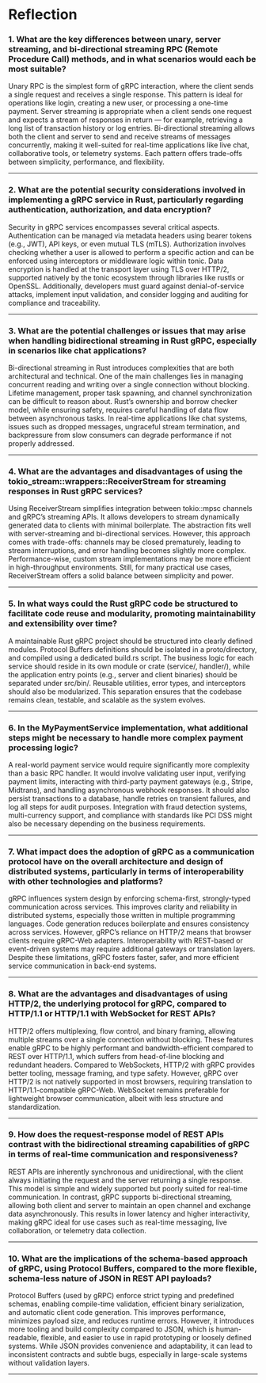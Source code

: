 # Reflection

### 1. What are the key differences between unary, server streaming, and bi-directional streaming RPC (Remote Procedure Call) methods, and in what scenarios would each be most suitable?

Unary RPC is the simplest form of gRPC interaction, where the client sends a single request and receives a single response. This pattern is ideal for operations like login, creating a new user, or processing a one-time payment. Server streaming is appropriate when a client sends one request and expects a stream of responses in return — for example, retrieving a long list of transaction history or log entries. Bi-directional streaming allows both the client and server to send and receive streams of messages concurrently, making it well-suited for real-time applications like live chat, collaborative tools, or telemetry systems. Each pattern offers trade-offs between simplicity, performance, and flexibility.

---

### 2. What are the potential security considerations involved in implementing a gRPC service in Rust, particularly regarding authentication, authorization, and data encryption?

Security in gRPC services encompasses several critical aspects. Authentication can be managed via metadata headers using bearer tokens (e.g., JWT), API keys, or even mutual TLS (mTLS). Authorization involves checking whether a user is allowed to perform a specific action and can be enforced using interceptors or middleware logic within tonic. Data encryption is handled at the transport layer using TLS over HTTP/2, supported natively by the tonic ecosystem through libraries like rustls or OpenSSL. Additionally, developers must guard against denial-of-service attacks, implement input validation, and consider logging and auditing for compliance and traceability.

---

### 3. What are the potential challenges or issues that may arise when handling bidirectional streaming in Rust gRPC, especially in scenarios like chat applications?

Bi-directional streaming in Rust introduces complexities that are both architectural and technical. One of the main challenges lies in managing concurrent reading and writing over a single connection without blocking. Lifetime management, proper task spawning, and channel synchronization can be difficult to reason about. Rust’s ownership and borrow checker model, while ensuring safety, requires careful handling of data flow between asynchronous tasks. In real-time applications like chat systems, issues such as dropped messages, ungraceful stream termination, and backpressure from slow consumers can degrade performance if not properly addressed.

---

### 4. What are the advantages and disadvantages of using the tokio_stream::wrappers::ReceiverStream for streaming responses in Rust gRPC services?

Using ReceiverStream simplifies integration between tokio::mpsc channels and gRPC’s streaming APIs. It allows developers to stream dynamically generated data to clients with minimal boilerplate. The abstraction fits well with server-streaming and bi-directional services. However, this approach comes with trade-offs: channels may be closed prematurely, leading to stream interruptions, and error handling becomes slightly more complex. Performance-wise, custom stream implementations may be more efficient in high-throughput environments. Still, for many practical use cases, ReceiverStream offers a solid balance between simplicity and power.

---

### 5. In what ways could the Rust gRPC code be structured to facilitate code reuse and modularity, promoting maintainability and extensibility over time?

A maintainable Rust gRPC project should be structured into clearly defined modules. Protocol Buffers definitions should be isolated in a proto/directory, and compiled using a dedicated build.rs script. The business logic for each service should reside in its own module or crate (service/, handler/), while the application entry points (e.g., server and client binaries) should be separated under src/bin/. Reusable utilities, error types, and interceptors should also be modularized. This separation ensures that the codebase remains clean, testable, and scalable as the system evolves.

---

### 6. In the MyPaymentService implementation, what additional steps might be necessary to handle more complex payment processing logic?

A real-world payment service would require significantly more complexity than a basic RPC handler. It would involve validating user input, verifying payment limits, interacting with third-party payment gateways (e.g., Stripe, Midtrans), and handling asynchronous webhook responses. It should also persist transactions to a database, handle retries on transient failures, and log all steps for audit purposes. Integration with fraud detection systems, multi-currency support, and compliance with standards like PCI DSS might also be necessary depending on the business requirements.

---

### 7. What impact does the adoption of gRPC as a communication protocol have on the overall architecture and design of distributed systems, particularly in terms of interoperability with other technologies and platforms?

gRPC influences system design by enforcing schema-first, strongly-typed communication across services. This improves clarity and reliability in distributed systems, especially those written in multiple programming languages. Code generation reduces boilerplate and ensures consistency across services. However, gRPC’s reliance on HTTP/2 means that browser clients require gRPC-Web adapters. Interoperability with REST-based or event-driven systems may require additional gateways or translation layers. Despite these limitations, gRPC fosters faster, safer, and more efficient service communication in back-end systems.

---

### 8. What are the advantages and disadvantages of using HTTP/2, the underlying protocol for gRPC, compared to HTTP/1.1 or HTTP/1.1 with WebSocket for REST APIs?

HTTP/2 offers multiplexing, flow control, and binary framing, allowing multiple streams over a single connection without blocking. These features enable gRPC to be highly performant and bandwidth-efficient compared to REST over HTTP/1.1, which suffers from head-of-line blocking and redundant headers. Compared to WebSockets, HTTP/2 with gRPC provides better tooling, message framing, and type safety. However, gRPC over HTTP/2 is not natively supported in most browsers, requiring translation to HTTP/1.1-compatible gRPC-Web. WebSocket remains preferable for lightweight browser communication, albeit with less structure and standardization.

---

### 9. How does the request-response model of REST APIs contrast with the bidirectional streaming capabilities of gRPC in terms of real-time communication and responsiveness?

REST APIs are inherently synchronous and unidirectional, with the client always initiating the request and the server returning a single response. This model is simple and widely supported but poorly suited for real-time communication. In contrast, gRPC supports bi-directional streaming, allowing both client and server to maintain an open channel and exchange data asynchronously. This results in lower latency and higher interactivity, making gRPC ideal for use cases such as real-time messaging, live collaboration, or telemetry data collection.

---

### 10. What are the implications of the schema-based approach of gRPC, using Protocol Buffers, compared to the more flexible, schema-less nature of JSON in REST API payloads?

Protocol Buffers (used by gRPC) enforce strict typing and predefined schemas, enabling compile-time validation, efficient binary serialization, and automatic client code generation. This improves performance, minimizes payload size, and reduces runtime errors. However, it introduces more tooling and build complexity compared to JSON, which is human-readable, flexible, and easier to use in rapid prototyping or loosely defined systems. While JSON provides convenience and adaptability, it can lead to inconsistent contracts and subtle bugs, especially in large-scale systems without validation layers.

---
